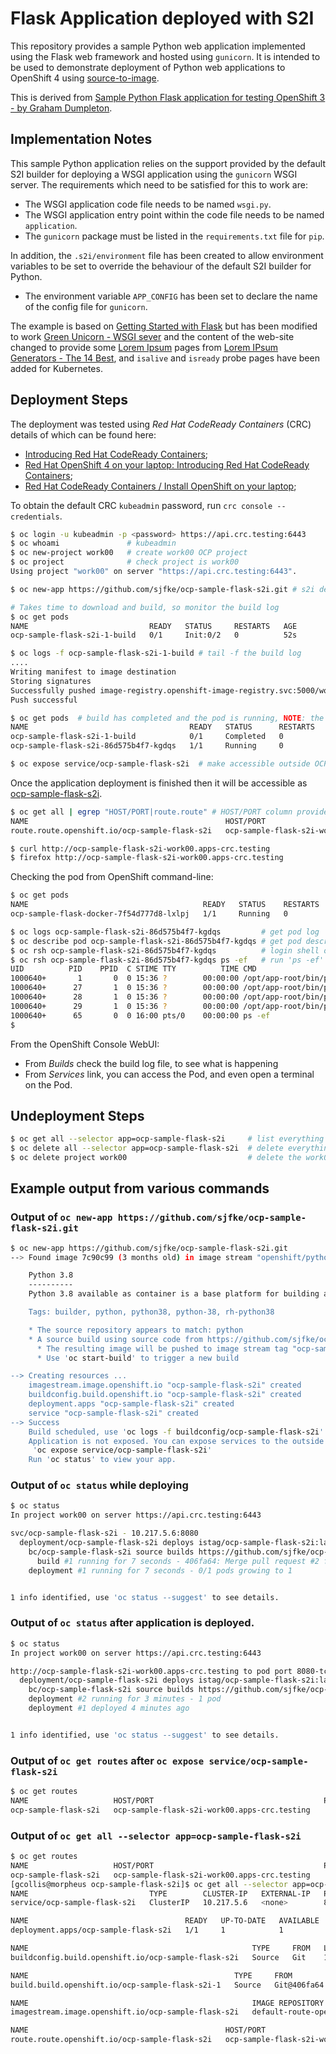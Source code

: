 # Flask Application deployed with S2I 

This repository provides a sample Python web application implemented using the Flask web framework and hosted using ``gunicorn``. It is intended to be used to demonstrate deployment of Python web applications to OpenShift 4 using [source-to-image](https://docs.openshift.com/enterprise/3.0/creating_images/s2i.html#creating-images-s2i).

This is derived from [Sample Python Flask application for testing OpenShift 3 - by Graham Dumpleton](https://github.com/OpenShiftDemos/os-sample-python).

## Implementation Notes

This sample Python application relies on the support provided by the default S2I builder for deploying a WSGI application using the ``gunicorn`` WSGI server. The requirements which need to be satisfied for this to work are:

* The WSGI application code file needs to be named ``wsgi.py``.
* The WSGI application entry point within the code file needs to be named ``application``.
* The ``gunicorn`` package must be listed in the ``requirements.txt`` file for ``pip``.

In addition, the ``.s2i/environment`` file has been created to allow environment variables to be set to override the behaviour of the default S2I builder for Python.

* The environment variable ``APP_CONFIG`` has been set to declare the name of the config file for ``gunicorn``.

The example is based on [Getting Started with Flask](https://scotch.io/tutorials/getting-started-with-flask-a-python-microframework) but has 
been modified to work [Green Unicorn - WSGI sever](https://docs.gunicorn.org/en/stable/) and the content of the web-site 
changed to provide some [Lorem Ipsum](https://en.wikipedia.org/wiki/Lorem_ipsum) pages from [Lorem IPsum Generators - The 14 Best](https://digital.com/lorem-ipsum-generators/), 
and `isalive` and `isready` probe pages have been added for Kubernetes.


## Deployment Steps

The deployment was tested using *Red Hat CodeReady Containers* (CRC) details of which can be found here:

* [Introducing Red Hat CodeReady Containers](https://code-ready.github.io/crc/);
* [Red Hat OpenShift 4 on your laptop: Introducing Red Hat CodeReady Containers](https://developers.redhat.com/blog/2019/09/05/red-hat-openshift-4-on-your-laptop-introducing-red-hat-codeready-containers/);
* [Red Hat CodeReady Containers / Install OpenShift on your laptop](https://developers.redhat.com/products/codeready-containers/overview);

To obtain the default CRC ``kubeadmin`` password, run ``crc console --credentials``.

```bash
$ oc login -u kubeadmin -p <password> https://api.crc.testing:6443
$ oc whoami               # kubeadmin
$ oc new-project work00   # create work00 OCP project
$ oc project              # check project is work00
Using project "work00" on server "https://api.crc.testing:6443".

$ oc new-app https://github.com/sjfke/ocp-sample-flask-s2i.git # s2i deploy direct from git repo

# Takes time to download and build, so monitor the build log
$ oc get pods
NAME                           READY   STATUS     RESTARTS   AGE
ocp-sample-flask-s2i-1-build   0/1     Init:0/2   0          52s

$ oc logs -f ocp-sample-flask-s2i-1-build # tail -f the build log
....
Writing manifest to image destination
Storing signatures
Successfully pushed image-registry.openshift-image-registry.svc:5000/work00/ocp-sample-flask-s2i@sha256:d64948a51e28587dbc8742033e50d1ff20943cd7bef9ebc137149a03334804fa
Push successful

$ oc get pods  # build has completed and the pod is running, NOTE: the 1/1 in the READY column
NAME                                    READY   STATUS      RESTARTS   AGE
ocp-sample-flask-s2i-1-build            0/1     Completed   0          10m
ocp-sample-flask-s2i-86d575b4f7-kgdqs   1/1     Running     0          4m38s

$ oc expose service/ocp-sample-flask-s2i  # make accessible outside OCP.
```

Once the application deployment is finished then it will be accessible as [ocp-sample-flask-s2i](http://ocp-sample-flask-s2i-work00.apps-crc.testing).

```bash
$ oc get all | egrep "HOST/PORT|route.route" # HOST/PORT column provides the URL
NAME                                            HOST/PORT                                      PATH   SERVICES               PORT       TERMINATION   WILDCARD
route.route.openshift.io/ocp-sample-flask-s2i   ocp-sample-flask-s2i-work00.apps-crc.testing          ocp-sample-flask-s2i   8080-tcp                 None

$ curl http://ocp-sample-flask-s2i-work00.apps-crc.testing
$ firefox http://ocp-sample-flask-s2i-work00.apps-crc.testing
```
Checking the pod from OpenShift command-line:

```bash
$ oc get pods
NAME                                       READY   STATUS    RESTARTS   AGE
ocp-sample-flask-docker-7f54d777d8-lxlpj   1/1     Running   0          3m32s

$ oc logs ocp-sample-flask-s2i-86d575b4f7-kgdqs         # get pod log
$ oc describe pod ocp-sample-flask-s2i-86d575b4f7-kgdqs # get pod description
$ oc rsh ocp-sample-flask-s2i-86d575b4f7-kgdqs          # login shell on pod
$ oc rsh ocp-sample-flask-s2i-86d575b4f7-kgdqs ps -ef   # run 'ps -ef' on pod, note 4x gunicorn/wsgi
UID          PID    PPID  C STIME TTY          TIME CMD
1000640+       1       0  0 15:36 ?        00:00:00 /opt/app-root/bin/python3.8 /opt/app-root/bin/gunicorn wsgi --bind=0.0.0.0:8080 --ac
1000640+      27       1  0 15:36 ?        00:00:00 /opt/app-root/bin/python3.8 /opt/app-root/bin/gunicorn wsgi --bind=0.0.0.0:8080 --ac
1000640+      28       1  0 15:36 ?        00:00:00 /opt/app-root/bin/python3.8 /opt/app-root/bin/gunicorn wsgi --bind=0.0.0.0:8080 --ac
1000640+      29       1  0 15:36 ?        00:00:00 /opt/app-root/bin/python3.8 /opt/app-root/bin/gunicorn wsgi --bind=0.0.0.0:8080 --ac
1000640+      65       0  0 16:00 pts/0    00:00:00 ps -ef
$
```

From the OpenShift Console WebUI:

* From *Builds* check the build log file, to see what is happening
* From *Services* link, you can access the Pod, and even open a terminal on the Pod.


## Undeployment Steps

```bash
$ oc get all --selector app=ocp-sample-flask-s2i     # list everything associated with the app
$ oc delete all --selector app=ocp-sample-flask-s2i  # delete everything associated with the app
$ oc delete project work00                           # delete the work00 project
```

## Example output from various commands

### Output of ``oc new-app https://github.com/sjfke/ocp-sample-flask-s2i.git``

```bash
$ oc new-app https://github.com/sjfke/ocp-sample-flask-s2i.git
--> Found image 7c90c99 (3 months old) in image stream "openshift/python" under tag "3.8-ubi8" for "python"

    Python 3.8 
    ---------- 
    Python 3.8 available as container is a base platform for building and running various Python 3.8 applications and frameworks. Python is an easy to learn, powerful programming language. It has efficient high-level data structures and a simple but effective approach to object-oriented programming. Python's elegant syntax and dynamic typing, together with its interpreted nature, make it an ideal language for scripting and rapid application development in many areas on most platforms.

    Tags: builder, python, python38, python-38, rh-python38

    * The source repository appears to match: python
    * A source build using source code from https://github.com/sjfke/ocp-sample-flask-s2i.git will be created
      * The resulting image will be pushed to image stream tag "ocp-sample-flask-s2i:latest"
      * Use 'oc start-build' to trigger a new build

--> Creating resources ...
    imagestream.image.openshift.io "ocp-sample-flask-s2i" created
    buildconfig.build.openshift.io "ocp-sample-flask-s2i" created
    deployment.apps "ocp-sample-flask-s2i" created
    service "ocp-sample-flask-s2i" created
--> Success
    Build scheduled, use 'oc logs -f buildconfig/ocp-sample-flask-s2i' to track its progress.
    Application is not exposed. You can expose services to the outside world by executing one or more of the commands below:
     'oc expose service/ocp-sample-flask-s2i' 
    Run 'oc status' to view your app.
```

### Output of ``oc status`` while deploying

```bash
$ oc status
In project work00 on server https://api.crc.testing:6443

svc/ocp-sample-flask-s2i - 10.217.5.6:8080
  deployment/ocp-sample-flask-s2i deploys istag/ocp-sample-flask-s2i:latest <-
    bc/ocp-sample-flask-s2i source builds https://github.com/sjfke/ocp-sample-flask-s2i.git on openshift/python:3.8-ubi8 
      build #1 running for 7 seconds - 406fa64: Merge pull request #2 from sjfke/dev (Geoff Collis <34105187+sjfke@users.noreply.github.com>)
    deployment #1 running for 7 seconds - 0/1 pods growing to 1


1 info identified, use 'oc status --suggest' to see details.
```

### Output of ``oc status`` after application is deployed.

```bash
$ oc status
In project work00 on server https://api.crc.testing:6443

http://ocp-sample-flask-s2i-work00.apps-crc.testing to pod port 8080-tcp (svc/ocp-sample-flask-s2i)
  deployment/ocp-sample-flask-s2i deploys istag/ocp-sample-flask-s2i:latest <-
    bc/ocp-sample-flask-s2i source builds https://github.com/sjfke/ocp-sample-flask-s2i.git on openshift/python:3.8-ubi8 
    deployment #2 running for 3 minutes - 1 pod
    deployment #1 deployed 4 minutes ago


1 info identified, use 'oc status --suggest' to see details.
```

### Output of ``oc get routes`` after ``oc expose service/ocp-sample-flask-s2i``

```bash
$ oc get routes
NAME                   HOST/PORT                                      PATH   SERVICES               PORT       TERMINATION   WILDCARD
ocp-sample-flask-s2i   ocp-sample-flask-s2i-work00.apps-crc.testing          ocp-sample-flask-s2i   8080-tcp                 None
```

### Output of ``oc get all --selector app=ocp-sample-flask-s2i``

``` bash
$ oc get routes
NAME                   HOST/PORT                                      PATH   SERVICES               PORT       TERMINATION   WILDCARD
ocp-sample-flask-s2i   ocp-sample-flask-s2i-work00.apps-crc.testing          ocp-sample-flask-s2i   8080-tcp                 None
[gcollis@morpheus ocp-sample-flask-s2i]$ oc get all --selector app=ocp-sample-flask-s2i
NAME                           TYPE        CLUSTER-IP   EXTERNAL-IP   PORT(S)    AGE
service/ocp-sample-flask-s2i   ClusterIP   10.217.5.6   <none>        8080/TCP   6m45s

NAME                                   READY   UP-TO-DATE   AVAILABLE   AGE
deployment.apps/ocp-sample-flask-s2i   1/1     1            1           6m45s

NAME                                                  TYPE     FROM   LATEST
buildconfig.build.openshift.io/ocp-sample-flask-s2i   Source   Git    1

NAME                                              TYPE     FROM          STATUS     STARTED         DURATION
build.build.openshift.io/ocp-sample-flask-s2i-1   Source   Git@406fa64   Complete   6 minutes ago   58s

NAME                                                  IMAGE REPOSITORY                                                                      TAGS     UPDATED
imagestream.image.openshift.io/ocp-sample-flask-s2i   default-route-openshift-image-registry.apps-crc.testing/work00/ocp-sample-flask-s2i   latest   5 minutes ago

NAME                                            HOST/PORT                                      PATH   SERVICES               PORT       TERMINATION   WILDCARD
route.route.openshift.io/ocp-sample-flask-s2i   ocp-sample-flask-s2i-work00.apps-crc.testing          ocp-sample-flask-s2i   8080-tcp                 None
```
